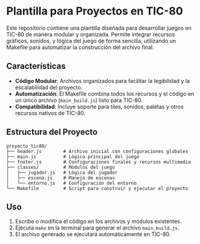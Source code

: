 # Plantilla para Proyectos en TIC-80  

Este repositorio contiene una plantilla diseñada para desarrollar juegos en TIC-80 de manera modular y organizada. Permite integrar recursos gráficos, sonidos, y lógica del juego de forma sencilla, utilizando un Makefile para automatizar la construcción del archivo final.  

## Características  
- **Código Modular**: Archivos organizados para facilitar la legibilidad y la escalabilidad del proyecto.  
- **Automatización**: El Makefile combina todos los recursos y el código en un único archivo (`main_build.js`) listo para TIC-80.  
- **Compatibilidad**: Incluye soporte para tiles, sonidos, paletas y otros recursos nativos de TIC-80.  

## Estructura del Proyecto  

```plaintext
proyecto_tic80/
├── header.js        # Archivo inicial con configuraciones globales
├── main.js          # Lógica principal del juego
├── footer.js        # Configuraciones finales y recursos multimedia
├── classes/         # Módulos del juego
│   ├── jugador.js   # Lógica del jugador
│   ├── escena.js    # Manejo de escenas
│   └── entorno.js   # Configuración del entorno
└── Makefile         # Script para construir y ejecutar el proyecto
```  

## Uso  
1. Escribe o modifica el código en los archivos y módulos existentes.  
2. Ejecuta `make` en la terminal para generar el archivo `main_build.js`.  
3. El archivo generado se ejecutará automáticamente en TIC-80.  
